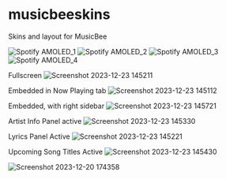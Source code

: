 # musicbeeskins
Skins and layout for MusicBee

![Spotify AMOLED_1](https://github.com/tedhinklater/musicbeeskins/assets/66086488/f3523212-b3b2-42b0-9f99-21a1fdd17946)
![Spotify AMOLED_2](https://github.com/tedhinklater/musicbeeskins/assets/66086488/a43e5e3e-0dd9-43bc-8b07-b4e8638df6c5)
![Spotify AMOLED_3](https://github.com/tedhinklater/musicbeeskins/assets/66086488/865e118f-ec49-4191-bca1-9be84855d89e)
![Spotify AMOLED_4](https://github.com/tedhinklater/musicbeeskins/assets/66086488/b2c978dd-cdc6-4732-a4e7-f5c4ff520c8e)


Fullscreen
![Screenshot 2023-12-23 145211](https://github.com/tedhinklater/SpotifyAMOLEDVinylCrateTM/assets/66086488/1fd63f8d-833f-4d55-8660-143550d88341)

Embedded in Now Playing tab
![Screenshot 2023-12-23 145112](https://github.com/tedhinklater/SpotifyAMOLEDVinylCrateTM/assets/66086488/2ca5cec3-cb17-49f9-9e22-59e562e1027d)

Embedded, with right sidebar
![Screenshot 2023-12-23 145721](https://github.com/tedhinklater/SpotifyAMOLEDVinylCrateTM/assets/66086488/239662b4-e838-4b81-8f58-bf15425dd682)

Artist Info Panel active
![Screenshot 2023-12-23 145330](https://github.com/tedhinklater/SpotifyAMOLEDVinylCrateTM/assets/66086488/7e7baf01-788c-4b4d-bbb4-94e379332915)

Lyrics Panel Active
![Screenshot 2023-12-23 145221](https://github.com/tedhinklater/SpotifyAMOLEDVinylCrateTM/assets/66086488/4dd083fd-6a8b-4734-88e1-bf1ce868e925)

Upcoming Song Titles Active
![Screenshot 2023-12-23 145430](https://github.com/tedhinklater/SpotifyAMOLEDVinylCrateTM/assets/66086488/fb3b5a13-8362-4533-9e19-ba3f1104031a)


![Screenshot 2023-12-20 174358](https://github.com/tedhinklater/SpotifyAMOLEDVinylCrateTM/assets/66086488/735fd0ee-6644-444c-9d0e-1b8bed69f54b)




